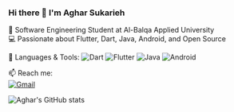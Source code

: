 ### Hi there 👋 I'm Aghar Sukarieh
🚀 Software Engineering Student at Al-Balqa Applied University  
💻 Passionate about Flutter, Dart, Java, Android, and Open Source  

🔧 Languages & Tools:
![Dart](https://img.shields.io/badge/-Dart-0175C2?logo=dart&logoColor=white)
![Flutter](https://img.shields.io/badge/-Flutter-02569B?logo=flutter&logoColor=white)
![Java](https://img.shields.io/badge/-Java-007396?logo=java&logoColor=white)
![Android](https://img.shields.io/badge/-Android-3DDC84?logo=android&logoColor=white)

📫 Reach me:  
[![Gmail](https://img.shields.io/badge/-aghar%20at%20gmail-red?logo=gmail&logoColor=white)](mailto:aghar.sukarieh@gmail.com)

<!-- GitHub Stats -->
![Aghar's GitHub stats](https://github-readme-stats.vercel.app/api?username=AgharSukarieh&show_icons=true&theme=dark)

